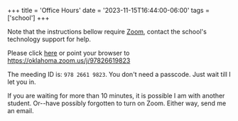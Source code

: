 +++
title = 'Office Hours'
date = '2023-11-15T16:44:00-06:00'
tags = ['school']
+++

Note that the instructions bellow require [Zoom](https://zoom.us/),
contact the school's technology support for help.

Please click [here](https://oklahoma.zoom.us/j/97826619823) or point
your browser to https://oklahoma.zoom.us/j/97826619823

The meeding ID is: `978 2661 9823`. You don't need a passcode. Just
wait till I let you in.

If you are waiting for more than 10 minutes, it is possible I am with
another student. Or--have possibly forgotten to turn on Zoom. Either
way, send me an email.
